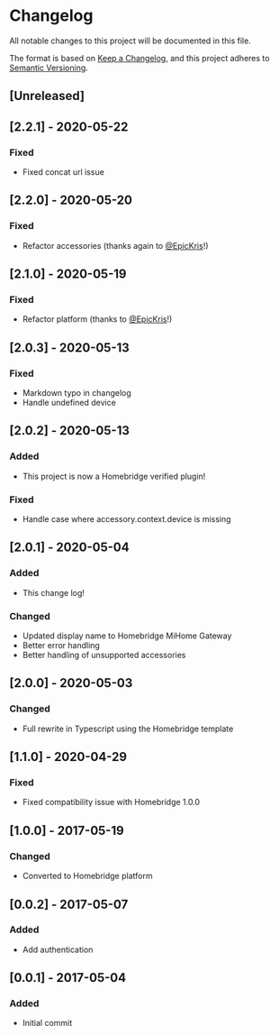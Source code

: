 # Changelog
All notable changes to this project will be documented in this file.

The format is based on [Keep a Changelog](https://keepachangelog.com/en/1.0.0/),
and this project adheres to [Semantic Versioning](https://semver.org/spec/v2.0.0.html).

## [Unreleased]

## [2.2.1] - 2020-05-22
### Fixed
- Fixed concat url issue

## [2.2.0] - 2020-05-20
### Fixed
- Refactor accessories (thanks again to [@EpicKris](https://github.com/EpicKris)!)

## [2.1.0] - 2020-05-19
### Fixed
- Refactor platform (thanks to [@EpicKris](https://github.com/EpicKris)!)

## [2.0.3] - 2020-05-13
### Fixed
- Markdown typo in changelog
- Handle undefined device

## [2.0.2] - 2020-05-13
### Added
- This project is now a Homebridge verified plugin!

### Fixed
- Handle case where accessory.context.device is missing

## [2.0.1] - 2020-05-04
### Added
- This change log!

### Changed
- Updated display name to Homebridge MiHome Gateway
- Better error handling
- Better handling of unsupported accessories

## [2.0.0] - 2020-05-03
### Changed
- Full rewrite in Typescript using the Homebridge template

## [1.1.0] - 2020-04-29
### Fixed
- Fixed compatibility issue with Homebridge 1.0.0

## [1.0.0] - 2017-05-19
### Changed
- Converted to Homebridge platform

## [0.0.2] - 2017-05-07
### Added
- Add authentication

## [0.0.1] - 2017-05-04
### Added
- Initial commit
